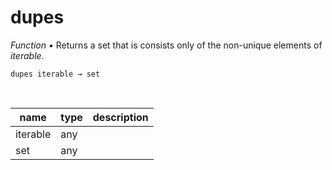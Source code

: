 # dupes

_Function_ &bull; Returns a set that is consists only of the non-unique elements of _iterable_.

<pre><code>dupes iterable &rarr; set</code></pre>
<br>

| name | type | description |
|------|------|-------------|
|iterable|any||
|set|any||


